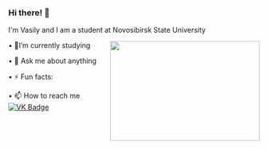### Hi there! 👋
<div>
<p> I'm Vasily and I am a student at Novosibirsk State University </p>
</div>

<body>
<img src="https://media.giphy.com/media/ToMjGpyHdJiioVfdtK0/giphy.gif" align="right" width="300" height="200" />
 <p>  &#149 🌱I’m currently studying </p>
 <p>  &#149 💬 Ask me about anything </p>
 <p>  &#149 ⚡ Fun facts: </p>
</body>

<div id="badges">
  <p> &#149 📫 How to reach me    
  <a href="https://vk.com/vasiliykrukovskiy">
    <img src=https://img.shields.io/badge/VK-blue?style=for-the-badge alt="VK Badge"/>
  </a>
  </p>
</div>  



